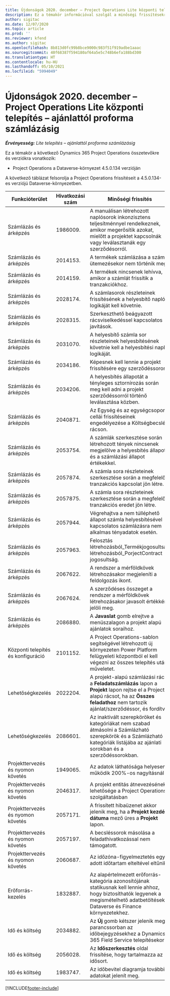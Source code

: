 ```yaml
---
title: Újdonságok 2020. december – Project Operations Lite központi telepítés – ajánlattól proforma számlázásig
description: Ez a témakör információval szolgál a minőségi frissítésekről, amelyek a Project Operations Lite központi telepítés – ajánlattól proforma számlázásig 2020. decemberi kiadásában váltak elérhetővé.
author: sigitac
ms.date: 12/07/2020
ms.topic: article
ms.prod: ''
ms.reviewer: kfend
ms.author: sigitac
ms.openlocfilehash: 8b813d0fc99b8bce9000c983f51f919adbe1aaac
ms.sourcegitcommit: 40f68387f594180af64a5e5c748b6efa188bd300
ms.translationtype: HT
ms.contentlocale: hu-HU
ms.lasthandoff: 05/10/2021
ms.locfileid: "5994049"
---
```

# <a name="whats-new-december-2020---project-operations-lite-deployment---deal-to-proforma-invoicing"></a>Újdonságok 2020. december – Project Operations Lite központi telepítés – ajánlattól proforma számlázásig

_**Érvényesség:** Lite telepítés – ajánlattól proforma számlázásig_

Ez a témakör a következő Dynamics 365 Project Operations összetevőkre és verziókra vonatkozik:

  - Project Operations a Dataverse-környezet 4.5.0.134 verzióján 

A következő táblázat felsorolja a Project Operations frissítéseit a 4.5.0.134-es verziójú Dataverse-környezetben.

| **Funkcióterület** | **Hivatkozási szám** | **Minőségi frissítés** |
| --- | --- | --- |
| Számlázás és árképzés | 1986009. | A manuálisan létrehozott naplósorok inkonzisztens teljesítménnyel rendelkeznek, amikor megerősítik azokat, mielőtt a projektet kapcsolnák vagy leválasztanák egy szerződésorról. |
| Számlázás és árképzés | 2014153. | A termékek számlázása a számla ütemezésekor nem történik meg. |
| Számlázás és árképzés | 2014159. | A termékek nincsenek lehívva, amikor a számlát frissítik a tranzakciókhoz. |
| Számlázás és árképzés | 2028174. | A számlasorok részleteinek frissítésének a helyesbítő napló logikáját kell követnie. |
| Számlázás és árképzés | 2028315. | Szerkeszthető beágyazott rácsviselkedéssel kapcsolatos javítások. |
| Számlázás és árképzés | 2031070. | A helyesbítő számla sor részleteinek helyesbítésének követnie kell a helyesbítési napló logikáját. |
| Számlázás és árképzés | 2034186. | Képesnek kell lennie a projekt frissítésére egy szerződéssoron. |
| Számlázás és árképzés | 2034206. | A helyesbítés állapotát a tényleges sztornírozás során meg kell adni a projekt szerződéssorról történő leválasztása közben. |
| Számlázás és árképzés | 2040871. | Az Egység és az egységcsoport cellái frissítéseinek engedélyezése a Költségbecslés rácson. |
| Számlázás és árképzés | 2053754. | A számlák szerkesztése során létrehozott tények nincsenek megjelölve a helyesbítés állapota és a számlázási állapot értékekkel. |
| Számlázás és árképzés | 2057874. | A számla sora részleteinek szerkesztése során a megfelelő tranzakciós kapcsolat jön létre. |
| Számlázás és árképzés | 2057875. | A számla sora részleteinek szerkesztése során a megfelelő tranzakciós eredet jön létre. |
| Számlázás és árképzés | 2057944. | Végrehajtva a nem túlléphető állapot számla helyesbítésével kapcsolatos számlázásra nem alkalmas tényadatok esetén. |
| Számlázás és árképzés | 2057963. | Felosztás létrehozásból\_Termékjogosultság létrehozásból\_PorjectContract jogosultság. |
| Számlázás és árképzés | 2067622. | A rendszer a mérföldkövek létrehozásakor megjeleníti a feldolgozás ikont. |
| Számlázás és árképzés | 2067624. | A szerződéses összeget a rendszer a mérföldkövek létrehozásakor javasolt értékként jelöli meg. |
| Számlázás és árképzés | 2086880. | A **Javaslat** gomb elrejtve a menüszalagon a projekt alapú ajánlatok soraihoz. |
| Központi telepítés és konfiguráció | 2101152. | A Project Operations-sablon segítségével létrehozott új környezeten Power Platform felügyeleti központból el kell végezni az összes telepítés utáni műveletet. |
|   Lehetőségkezelés | 2022204. | A projekt-alapú számlázási rács a **Feladatszámlázás** lapon a **Projekt** lapon rejtse el a Project-alapú rácsot, ha az **Összes feladathoz** nem tartozik ajánlat/szerződéssor, és fordítva. |
|   Lehetőségkezelés | 2086601. | Az inaktivált szerepköröket és kategóriákat nem szabad átmásolni a Számlázható szerepkörök és a Számlázható kategóriák listájába az ajánlati sorokban és a szerződéssorokban. |
| Projekttervezés és nyomon követés | 1949065. | Az adatok láthatósága helyesen működik 200%-os nagyításnál |
| Projekttervezés és nyomon követés | 2046317. | A projekt entitás átnevezésének lehetősége a Project Operations szolgáltatásban |
| Projekttervezés és nyomon követés | 2057171. | A frissített hibaüzenet akkor jelenik meg, ha a **Projekt kezdési dátuma** mező üres a **Projekt** lapon. |
| Projekttervezés és nyomon követés | 2057197. | A becsléssorok másolása a feladathivatkozással nem támogatott. |
| Projekttervezés és nyomon követés | 2060687. | Az időzóna-figyelmeztetés egy adott időtartam elteltével eltűnik. |
| Erőforrás-kezelés | 1832887. | Az alapértelmezett erőforrás-kategória azonosítójának statikusnak kell lennie ahhoz, hogy biztosíthatók legyenek a megismételhető adatbetöltések a Dataverse és Finance környezetekhez. |
| Idő és költség | 2034882. | Az **Új** gomb kétszer jelenik meg a parancssorban az időbejegyzésekhez a Dynamics 365 Field Service telepítésekor. |
| Idő és költség | 2056028. | Az **Időszerkesztés** oldal frissítése, hogy tartalmazza az idősort. |
| Idő és költség | 1983747. | Az időbevitel diagramja további adatokat jelenít meg. |


[!INCLUDE[footer-include](../../includes/footer-banner.md)]